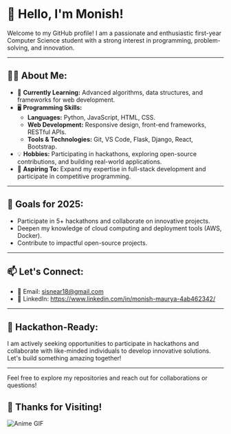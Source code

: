 # 👋 Hello, I'm Monish! 

Welcome to my GitHub profile! I am a passionate and enthusiastic first-year Computer Science student with a strong interest in programming, problem-solving, and innovation.

---

## 🧑‍💻 About Me:
- 🌱 **Currently Learning:** Advanced algorithms, data structures, and frameworks for web development.
- 🖥️ **Programming Skills:**
  - **Languages:** Python, JavaScript, HTML, CSS.
  - **Web Development:** Responsive design, front-end frameworks, RESTful APIs.
  - **Tools & Technologies:** Git, VS Code, Flask, Django, React, Bootstrap.
- 💡 **Hobbies:** Participating in hackathons, exploring open-source contributions, and building real-world applications.
- 🚀 **Aspiring To:** Expand my expertise in full-stack development and participate in competitive programming.


---

## 🎯 Goals for 2025:
- Participate in 5+ hackathons and collaborate on innovative projects.
- Deepen my knowledge of cloud computing and deployment tools (AWS, Docker).
- Contribute to impactful open-source projects.

---

## 📫 Let's Connect:
- 💌 Email: sisnear18@gmail.com
- 💼 LinkedIn: https://www.linkedin.com/in/monish-maurya-4ab462342/

---

## 🏅 Hackathon-Ready:
I am actively seeking opportunities to participate in hackathons and collaborate with like-minded individuals to develop innovative solutions. Let's build something amazing together!

---

Feel free to explore my repositories and reach out for collaborations or questions!


## 🌟 Thanks for Visiting!
![Anime GIF](https://imgur.com/bGdwdrf.gif)


